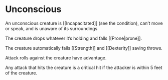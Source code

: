 # Unconscious

An unconscious creature is [[Incapacitated]] (see the condition), can’t move or speak, and is unaware of its surroundings

The creature drops whatever it’s holding and falls [[Prone|prone]].

The creature automatically fails [[Strength]] and [[Dexterity]] saving throws.

Attack rolls against the creature have advantage.

Any attack that hits the creature is a critical hit if the attacker is within 5 feet of the creature.

